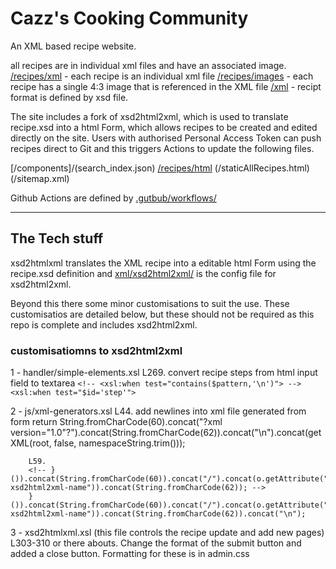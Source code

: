 # Cazz's Cooking Community
An XML based recipe website.

all recipes are in individual xml files and have an associated image.
[/recipes/xml](/recipes) - each recipe is an individual xml file
[/recipes/images](/images) - each recipe has a single 4:3 image that is referenced in the XML file
[/xml](/recipe.xsd) - recipt format is defined by xsd file.

The site includes a fork of xsd2html2xml, which is used to translate recipe.xsd into a html Form, which allows recipes to be created and edited directly on the site.    Users with authorised Personal Access Token can push recipes direct to Git and this triggers Actions to update the following files.

[/components]/(search_index.json)
[/recipes/html](/recipe.html)
(/staticAllRecipes.html)
(/sitemap.xml)

Github Actions are defined by [.gutbub/workflows/](build-recipe-index.yml)

---
## The Tech stuff

xsd2htmlxml translates the XML recipe into a editable html Form using the recipe.xsd definition and [xml/xsd2html2xml/](config.xsl) is the config file for xsd2html2xml.

Beyond this there some minor customisations to suit the use.  These customisatios are detailed below, but these should not be required as this repo is complete and includes xsd2html2xml.


### customisatiomns to xsd2html2xml 
1 - handler/simple-elements.xsl
        L269. convert recipe steps from html input field to textarea
        ```<!-- <xsl:when test="contains($pattern,'\n')"> -->
        <xsl:when test="$id='step'">```

2 - js/xml-generators.xsl
        L44.  add newlines into xml file generated from form
        <!-- return String.fromCharCode(60).concat("?xml version=\"1.0\"?").concat(String.fromCharCode(62)).concat(getXML(root, false, namespaceString.trim())); -->
        return String.fromCharCode(60).concat("?xml version=\"1.0\"?").concat(String.fromCharCode(62)).concat("\n").concat(getXML(root, false, namespaceString.trim()));

        L59.
        <!-- }()).concat(String.fromCharCode(60)).concat("/").concat(o.getAttribute("data-xsd2html2xml-name")).concat(String.fromCharCode(62)); -->
        }()).concat(String.fromCharCode(60)).concat("/").concat(o.getAttribute("data-xsd2html2xml-name")).concat(String.fromCharCode(62)).concat("\n");

3 - xsd2htmlxml.xsl  (this file controls the recipe update and add new pages)
        L303-310 or there abouts.  Change the format of the submit button and added a close button.
        Formatting for these is in admin.css
								

